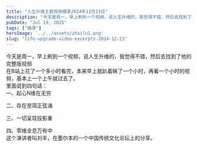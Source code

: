 ```yaml
---
title: "人生升维主题视频摘录2024年12月23日"
description: "今天是周一，早上刷到一个视频，说人生升维的，我觉得不错，然后去找到了他的完整版视频 在B站上花了一个多小时看完 [&hellip;]"
pubDate: "Jul 19, 2025"
tags: ["摘录"]
heroImage: '../../assets/zhailu1.png'
slug: "life-upgrade-video-excerpts-2024-12-23"
---
```


今天是周一，早上刷到一个视频，说人生升维的，我觉得不错，然后去找到了他的完整版视频  
在B站上花了一个多小时看完，本来早上就趴着眯了一个小时，再看一个小时的视频，基本上一个上午就过去了。  
里面说到四句话：  
一、起心N维在无穷

二、存在至简正弦涌

三、一切呈现投影重

四、零维全息万有中  
这个演讲者叫刘丰，在墨尔本的一个中国传统文化论坛上的分享。